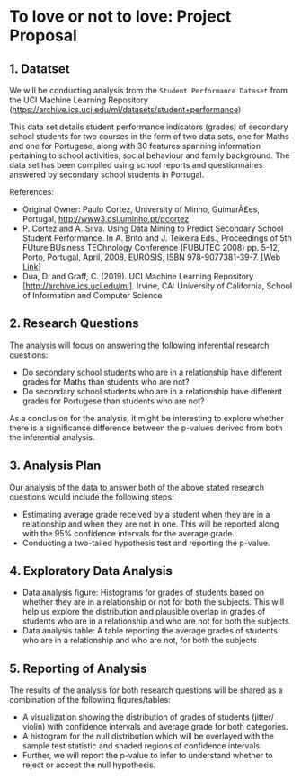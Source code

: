 # To love or not to love: Project Proposal


## 1. Datatset
We will be conducting analysis from the `Student Performance Dataset` from the UCI Machine Learning Repository (https://archive.ics.uci.edu/ml/datasets/student+performance)

This data set details student performance indicators (grades) of secondary school students for two courses in the form of two data sets, one for Maths and one for Portugese, along with 30 features spanning information pertaining to school activities, social behaviour and family background. The data set has been compiled using school reports and questionnaires answered by secondary school students in Portugal.

References:

- Original Owner: Paulo Cortez, University of Minho, GuimarÃ£es, Portugal, http://www3.dsi.uminho.pt/pcortez
- P. Cortez and A. Silva. Using Data Mining to Predict Secondary School Student Performance. In A. Brito and J. Teixeira Eds., Proceedings of 5th FUture BUsiness TEChnology Conference (FUBUTEC 2008) pp. 5-12, Porto, Portugal, April, 2008, EUROSIS, ISBN 978-9077381-39-7. [[Web Link](http://www3.dsi.uminho.pt/pcortez/student.pdf)]
- Dua, D. and Graff, C. (2019). UCI Machine Learning Repository [http://archive.ics.uci.edu/ml]. Irvine, CA: University of California, School of Information and Computer Science

## 2. Research Questions

The analysis will focus on answering the following inferential research questions:

- Do secondary school students who are in a relationship have different grades for Maths than students who are not?
- Do secondary school students who are in a relationship have different grades for Portugese than students who are not?

As a conclusion for the analysis, it might be interesting to explore whether there is a significance difference between the p-values derived from both the inferential analysis.

## 3. Analysis Plan

Our analysis of the data to answer both of the above stated research questions would include the following steps:

- Estimating average grade received by a student when they are in a relationship and when they are not in one. This will be reported along with the 95% confidence intervals for the average grade.
- Conducting a two-tailed hypothesis test and reporting the p-value.

## 4. Exploratory Data Analysis

- Data analysis figure: 
Histograms for grades of students based on whether they are in a relationship or not for both the subjects. 
This will help us explore the distribution and plausible overlap in grades of students who are in a relationship and who are not for both the subjects.
- Data analysis table: 
A table reporting the average grades of students who are in a relationship and who are not, for both the subjects

## 5. Reporting of Analysis

The results of the analysis for both research questions will be shared as a combination of the following figures/tables:

- A visualization showing the distribution of grades of students (jitter/ violin) with confidence intervals and average grade for both categories.
- A histogram for the null distribution which will be overlayed with the sample test statistic and shaded regions of confidence intervals.
- Further, we will report the p-value to infer to understand whether to reject or accept the null hypothesis.


